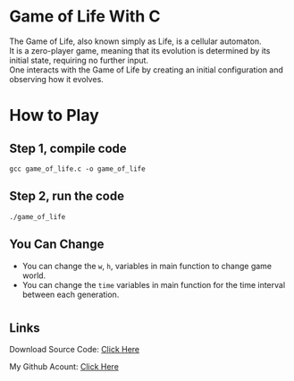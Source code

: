 # Game of Life With C
The Game of Life, also known simply as Life, is a cellular automaton.\
It is a zero-player game, meaning that its evolution is determined by its initial state, requiring no further input.\
One interacts with the Game of Life by creating an initial configuration and observing how it evolves.

#
# How to Play

## Step 1, compile code
```
gcc game_of_life.c -o game_of_life
```

## Step 2, run the code
```
./game_of_life
```

## You Can Change
- You can change the `w`, `h`, variables in main function to change game world.
- You can change the `time` variables in main function for the time interval between each generation.



#
## Links


Download Source Code: [Click Here](https://github.com/dori-dev/game-of-life/archive/refs/heads/main.zip)

My Github Acount: [Click Here](https://github.com/dori-dev/)

